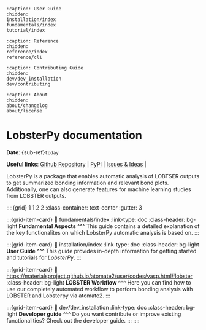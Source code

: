 ```{toctree}
:caption: User Guide
:hidden:
installation/index
fundamentals/index
tutorial/index
```

```{toctree}
:caption: Reference
:hidden:
reference/index
reference/cli
```

```{toctree}
:caption: Contributing Guide
:hidden:
dev/dev_installation
dev/contributing
```

```{toctree}
:caption: About
:hidden:
about/changelog
about/license
```

# LobsterPy documentation

**Date**: {sub-ref}`today`

**Useful links**:
[Github Repository](https://github.com/JaGeo/LobsterPy) |
[PyPI](https://pypi.org/project/lobsterpy/) |
[Issues & Ideas](https://github.com/JaGeo/LobsterPy/issues) |

LobsterPy is a package that enables automatic analysis of LOBTSER outputs to get summarized bonding information and relevant bond plots. Additionally, one can also generate features for machine learning studies from LOBSTER outputs.

::::{grid} 1 1 2 2
:class-container: text-center
:gutter: 3


:::{grid-item-card}
:link: fundamentals/index
:link-type: doc
:class-header: bg-light
**Fundamental Aspects**
^^^
This guide contains a detailed explanation of the key functionalites on 
which LobsterPy automatic analysis is based on.
:::

:::{grid-item-card}
:link: installation/index
:link-type: doc
:class-header: bg-light
**User Guide**
^^^
This guide provides in-depth information for getting started and tutorials for *LobsterPy*.
:::

:::{grid-item-card}
:link: https://materialsproject.github.io/atomate2/user/codes/vasp.html#lobster
:class-header: bg-light
**LOBSTER Workflow**
^^^
Here you can find how to use our completely automated workflow to perform bonding analysis with 
LOBSTER and Lobsterpy via atomate2.
:::


:::{grid-item-card}
:link: dev/dev_installation
:link-type: doc
:class-header: bg-light
**Developer guide**
^^^
Do you want contribute or improve existing functionalities?
Check out the developer guide.
:::
::::
